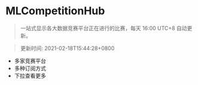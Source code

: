 # MLCompetitionHub

> 一站式显示各大数据竞赛平台正在进行的比赛，每天 16:00 UTC+8 自动更新。
  
> 更新时间: 2021-02-18T15:44:28+0800 

* 多家竞赛平台
* 多种订阅方式
* 下拉查看更多